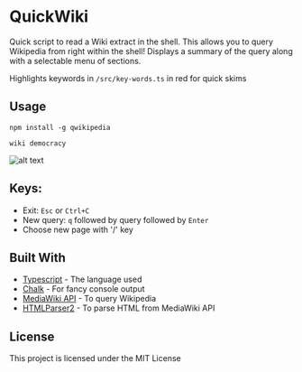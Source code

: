 # QuickWiki

Quick script to read a Wiki extract in the shell. This allows you to query Wikipedia from right within the shell!
Displays a summary of the query along with a selectable menu of sections. 

Highlights keywords in `/src/key-words.ts` in red for quick skims

## Usage

`npm install -g qwikipedia` 

`wiki democracy`

![alt text](/quickwiki.png "Screenshot")

## Keys:
* Exit: `Esc` or `Ctrl+C`
* New query: `q` followed by query followed by `Enter`
* Choose new page with '/' key

## Built With

* [Typescript](http://www.dropwizard.io/1.0.2/docs/) - The language used
* [Chalk](https://maven.apache.org/) - For fancy console output
* [MediaWiki API](https://rometools.github.io/rome/) - To query Wikipedia
* [HTMLParser2](https://rometools.github.io/rome/) -  To parse HTML from MediaWiki API

## License

This project is licensed under the MIT License
